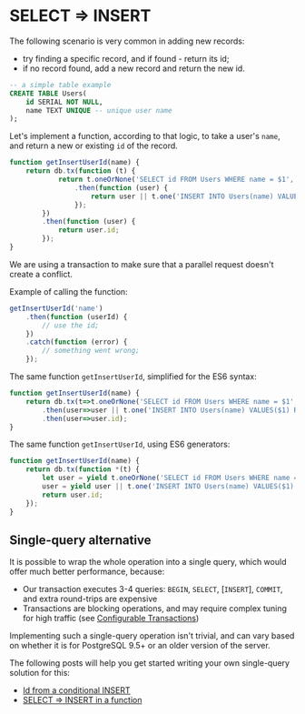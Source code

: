 # SELECT ⇒ INSERT

The following scenario is very common in adding new records:

* try finding a specific record, and if found - return its id;
* if no record found, add a new record and return the new id.

```sql
-- a simple table example
CREATE TABLE Users(
	id SERIAL NOT NULL,
	name TEXT UNIQUE -- unique user name
);
```

Let's implement a function, according to that logic, to take a user's `name`, and return
a new or existing `id` of the record. 
 
```js
function getInsertUserId(name) {
    return db.tx(function (t) {
            return t.oneOrNone('SELECT id FROM Users WHERE name = $1', name)
                .then(function (user) {
                    return user || t.one('INSERT INTO Users(name) VALUES($1) RETURNING id', name);
                });
        })
        .then(function (user) {
            return user.id;
        });
}
```

We are using a transaction to make sure that a parallel request doesn't create a conflict.

Example of calling the function:

```js 
getInsertUserId('name')
    .then(function (userId) {
        // use the id;
    })
    .catch(function (error) {
        // something went wrong;
    });
```

The same function `getInsertUserId`, simplified for the ES6 syntax:

```js
function getInsertUserId(name) {
    return db.tx(t=>t.oneOrNone('SELECT id FROM Users WHERE name = $1', name)
        .then(user=>user || t.one('INSERT INTO Users(name) VALUES($1) RETURNING id', name)))
        .then(user=>user.id);
}
```

The same function `getInsertUserId`, using ES6 generators:

```js
function getInsertUserId(name) {
    return db.tx(function *(t) {
        let user = yield t.oneOrNone('SELECT id FROM Users WHERE name = $1', name);
        user = yield user || t.one('INSERT INTO Users(name) VALUES($1) RETURNING id', name);
        return user.id;
    });
}
```

## Single-query alternative

It is possible to wrap the whole operation into a single query, which would offer much better
performance, because:

* Our transaction executes 3-4 queries: `BEGIN`, `SELECT`, [`INSERT`], `COMMIT`, and extra round-trips are expensive
* Transactions are blocking operations, and may require complex tuning for high traffic (see [Configurable Transactions](https://github.com/vitaly-t/pg-promise#configurable-transactions))

Implementing such a single-query operation isn't trivial, and can vary based on whether it is
for PostgreSQL 9.5+ or an older version of the server.

The following posts will help you get started writing your own single-query solution for this:

* [Id from a conditional INSERT](http://stackoverflow.com/questions/36083669/get-id-from-a-conditional-insert)
* [SELECT ⇒ INSERT in a function](http://stackoverflow.com/questions/15939902/is-select-or-insert-in-a-function-prone-to-race-conditions)

